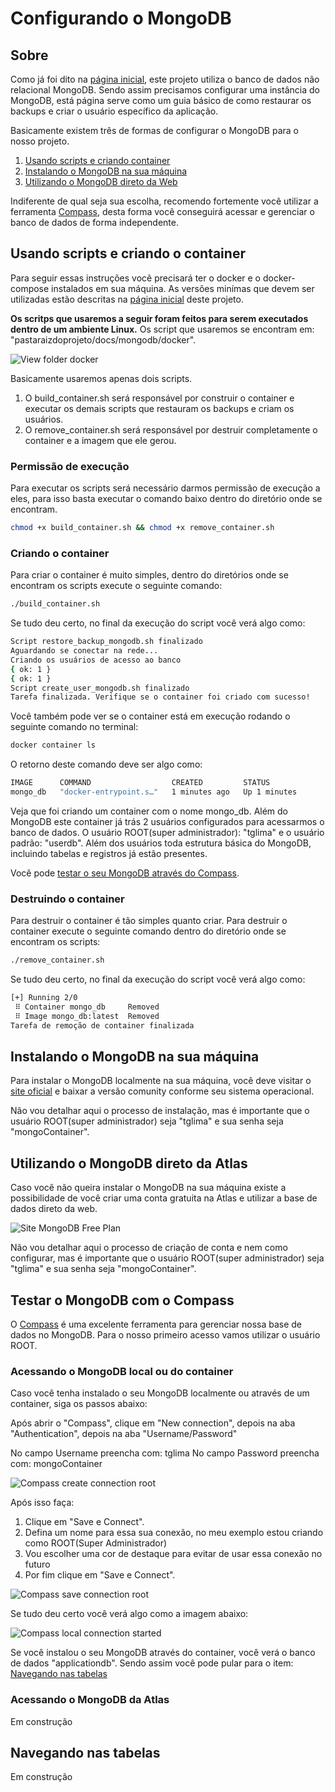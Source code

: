 # Configurando o MongoDB

## Sobre
Como já foi dito na [página inicial](../../README.md), este projeto utiliza o banco de dados não relacional MongoDB. Sendo assim precisamos configurar uma instância do MongoDB, está página serve como um guia básico de como restaurar os backups e criar o usuário específico da aplicação.

Basicamente existem três de formas de configurar o MongoDB para o nosso projeto.

 1) [Usando scripts e criando container](#usando-scripts-e-criando-o-container)
 2) [Instalando o MongoDB na sua máquina](#instalando-o-mongodb-na-sua-máquina)
 3) [Utilizando o MongoDB direto da Web](#acessando-o-mongodb-da-atlas)

Indiferente de qual seja sua escolha, recomendo fortemente você utilizar a ferramenta [Compass](https://www.mongodb.com/try/download/compass), desta forma você conseguirá acessar e gerenciar o banco de dados de forma independente.

## Usando scripts e criando o container

Para seguir essas instruções você precisará ter o docker e o docker-compose instalados em sua máquina.
As versões minímas que devem ser utilizadas estão descritas na [página inicial](../../README.md) deste projeto.

**Os scritps que usaremos a seguir foram feitos para serem executados dentro de um ambiente Linux.** Os script que usaremos se encontram em: "pastaraizdoprojeto/docs/mongodb/docker".

![View folder docker](../images/folder_mongodb_docker.png)

Basicamente usaremos apenas dois scripts.

1) O build_container.sh será responsável por construir o container e executar os demais scripts que restauram os backups e criam os usuários.
2) O remove_container.sh será responsável por destruir completamente o container e a imagem que ele gerou.


### Permissão de execução

Para executar os scripts será necessário darmos permissão de execução a eles, para isso basta executar o comando baixo dentro do diretório onde se encontram.

```bash
chmod +x build_container.sh && chmod +x remove_container.sh
```

### Criando o container

Para criar o container é muito simples, dentro do diretórios onde se encontram os scripts execute o seguinte comando:

```bash
./build_container.sh
```

Se tudo deu certo, no final da execução do script você verá algo como:

```bash
Script restore_backup_mongodb.sh finalizado
Aguardando se conectar na rede...
Criando os usuários de acesso ao banco
{ ok: 1 }
{ ok: 1 }
Script create_user_mongodb.sh finalizado
Tarefa finalizada. Verifique se o container foi criado com sucesso!
```

Você também pode ver se o container está em execução rodando o seguinte comando no terminal:

```bash
docker container ls
```
O retorno deste comando deve ser algo como:

```bash
IMAGE      COMMAND                  CREATED         STATUS              NAMES
mongo_db   "docker-entrypoint.s…"   1 minutes ago   Up 1 minutes        mongo_db
```

Veja que foi criando um container com o nome mongo_db. Além do MongoDB este container já trás 2 usuários configurados para acessarmos o banco de dados. O usuário ROOT(super administrador): "tglima" e o usuário padrão: "userdb". Além dos usuários toda estrutura básica do MongoDB, incluindo tabelas e registros já estão presentes.

Você pode [testar o seu MongoDB através do Compass](#testar-o-mongodb-com-o-compass).

### Destruindo o container
Para destruir o container é tão simples quanto criar. Para destruir o container execute o seguinte comando dentro do diretório onde se encontram os scripts:

```bash
./remove_container.sh
```

Se tudo deu certo, no final da execução do script você verá algo como:

```bash
[+] Running 2/0
 ⠿ Container mongo_db     Removed                                                                             0.0s
 ⠿ Image mongo_db:latest  Removed                                                                             0.0s
Tarefa de remoção de container finalizada
```

## Instalando o MongoDB na sua máquina

Para instalar o MongoDB localmente na sua máquina, você deve visitar o [site oficial](https://www.mongodb.com/download-center/community/releases) e baixar a versão comunity conforme seu sistema operacional.

Não vou detalhar aqui o processo de instalação, mas é importante que o usuário ROOT(super administrador) seja "tglima" e sua senha seja "mongoContainer".


## Utilizando o MongoDB direto da Atlas

Caso você não queira instalar o MongoDB na sua máquina existe a possibilidade de você criar uma conta gratuita na Atlas e utilizar a base de dados direto da web.

![Site MongoDB Free Plan](../images/site_mongodb_free_plan.png)

Não vou detalhar aqui o processo de criação de conta e nem como configurar, mas é importante que o usuário ROOT(super administrador) seja "tglima" e sua senha seja "mongoContainer".


## Testar o MongoDB com o Compass

O [Compass](https://www.mongodb.com/try/download/compass) é uma excelente ferramenta para gerenciar nossa base de dados no MongoDB. Para o nosso primeiro acesso vamos utilizar o usuário ROOT.

### Acessando o MongoDB local ou do container

Caso você tenha instalado o seu MongoDB localmente ou através de um container, siga os passos abaixo:

Após abrir o "Compass", clique em "New connection", depois na aba "Authentication", depois na aba "Username/Password"

No campo Username preencha com: tglima
No campo Password preencha com: mongoContainer

![Compass create connection root](../images/compass_create_conn_root.png)

Após isso faça:

1) Clique em "Save e Connect".
2) Defina um nome para essa sua conexão, no meu exemplo estou criando como ROOT(Super Administrador)
3) Vou escolher uma cor de destaque para evitar de usar essa conexão no futuro
4) Por fim clique em "Save e Connect".

![Compass save connection root](../images/compass_save_conn_root.png)

Se tudo deu certo você verá algo como a imagem abaixo:

![Compass local connection started](../images/compass_local_conn_started.png)

Se você instalou o seu MongoDB através do container, você verá o banco de dados "applicationdb". Sendo assim você pode pular para o item: [Navegando nas tabelas](#navegando-nas-tabelas)




### Acessando o MongoDB da Atlas

Em construção

## Navegando nas tabelas

Em construção